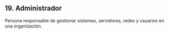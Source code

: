 ## 19. Administrador

Persona responsable de gestionar sistemas, servidores, redes y usuarios en una organización.
